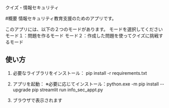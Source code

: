 クイズ・情報セキュリティ

#概要
情報セキュリティ教育支援のためのアプリです。

このアプリには、以下の２つのモードがあります。
モードを選択してください
モード１：問題を作るモード
モード２：作成した問題を使ってクイズに挑戦するモード


## 使い方

1. 必要なライブラリをインストール：
   pip install -r requirements.txt

2. アプリを起動：
   ※必要に応じてインストール：python.exe -m pip install --upgrade pip
   streamlit run info_sec_appt.py

3. ブラウザで表示されます